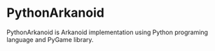 # PythonArkanoid

PythonArkanoid is Arkanoid implementation using Python programing language and PyGame library.
